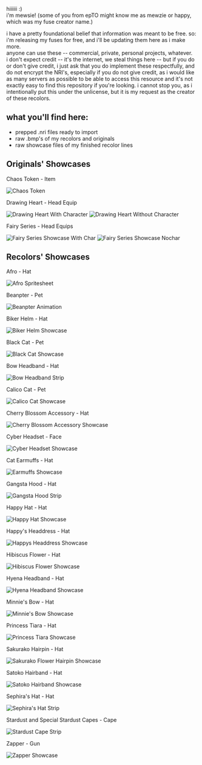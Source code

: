 hiiiiii :)  
i'm mewsie! (some of you from epTO might know me as mewzie or happy, which was my fuse creator name.)

i have a pretty foundational belief that information was meant to be free. so: i'm releasing my fuses for free, and i'll be updating them here as i make more.  
anyone can use these -- commercial, private, personal projects, whatever.  
i don't expect credit -- it's the internet, we steal things here -- but if you do or don't give credit, i just ask that you do implement these respectfully, and do not encrypt the NRI's, especially if you do not give credit, as i would like as many servers as possible to be able to access this resource and it's not exactly easy to find this repository if you're looking. i cannot stop you, as i intentionally put this under the unlicense, but it is my request as the creator of these recolors.

## what you'll find here:

*   prepped .nri files ready to import
*   raw .bmp's of my recolors and originals
*   raw showcase files of my finished recolor lines

## Originals' Showcases

Chaos Token - Item

![Chaos Token](https://github.com/mewsieworld/HappysFuses/blob/main/showcases/original/chaos_token.png)

Drawing Heart - Head Equip

![Drawing Heart With Character](showcases/original/heart_head_char.gif) ![Drawing Heart Without Character](showcases/original/heart_head_nochar.gif)

Fairy Series - Head Equips

![Fairy Series Showcase With Char](showcases/original/fairyshowcase_char.gif) ![Fairy Series Showcase Nochar](showcases/original/fairyshowcase.gif) 

## Recolors' Showcases

Afro - Hat

![Afro Spritesheet](https://raw.githubusercontent.com/mewsieworld/HappysFuses/main/showcases/recolors/afro_better.png)

Beanpter - Pet

![Beanpter Animation](https://raw.githubusercontent.com/mewsieworld/HappysFuses/main/showcases/recolors/beanpter_keyed.gif)

Biker Helm - Hat

![Biker Helm Showcase](https://raw.githubusercontent.com/mewsieworld/HappysFuses/main/showcases/recolors/biker_showcase.png)

Black Cat - Pet

![Black Cat Showcase](showcases/recolors/BlackCat.gif)

Bow Headband - Hat

![Bow Headband Strip](https://github.com/mewsieworld/HappysFuses/blob/main/showcases/recolors/bowhairband_strip.png)

Calico Cat - Pet

![Calico Cat Showcase](showcases/recolors/CalicoCat.gif)

Cherry Blossom Accessory - Hat

![Cherry Blossom Accessory Showcase](https://raw.githubusercontent.com/mewsieworld/HappysFuses/main/showcases/recolors/chr_blossom_acc_showcase.png)

Cyber Headset - Face

![Cyber Headset Showcase](https://raw.githubusercontent.com/mewsieworld/HappysFuses/main/showcases/recolors/cyber_headset_showcase.png)

Cat Earmuffs - Hat

![Earmuffs Showcase](https://raw.githubusercontent.com/mewsieworld/HappysFuses/main/showcases/recolors/earmuffs_showcase.png)

Gangsta Hood - Hat

![Gangsta Hood Strip](https://raw.githubusercontent.com/mewsieworld/HappysFuses/main/showcases/recolors/gangsta_hood_strip.png)

Happy Hat - Hat

![Happy Hat Showcase](https://raw.githubusercontent.com/mewsieworld/HappysFuses/main/showcases/recolors/happy_hat_showcase.png)

Happy's Headdress - Hat

![Happys Headdress Showcase](https://raw.githubusercontent.com/mewsieworld/HappysFuses/main/showcases/recolors/happy_headdress_showcase.png)

Hibiscus Flower - Hat

![Hibiscus Flower Showcase](https://raw.githubusercontent.com/mewsieworld/HappysFuses/main/showcases/recolors/hibiscus_flower_showcase.png)

Hyena Headband - Hat

![Hyena Headband Showcase](https://raw.githubusercontent.com/mewsieworld/HappysFuses/main/showcases/recolors/hyena_headband_Showcase.png)

Minnie's Bow - Hat

![Minnie's Bow Showcase](https://raw.githubusercontent.com/mewsieworld/HappysFuses/main/showcases/recolors/Minnies_bow_showcase.png)

Princess Tiara - Hat

![Princess Tiara Showcase](https://raw.githubusercontent.com/mewsieworld/HappysFuses/main/showcases/recolors/princess_tiara_showcase.png)

Sakurako Hairpin - Hat

![Sakurako Flower Hairpin Showcase](https://raw.githubusercontent.com/mewsieworld/HappysFuses/main/showcases/recolors/sakurak_flower_showcase.png)

Satoko Hairband - Hat

![Satoko Hairband Showcase](https://raw.githubusercontent.com/mewsieworld/HappysFuses/main/showcases/recolors/satokobow_headband_showcase.png)

Sephira's Hat - Hat

![Sephira's Hat Strip](https://raw.githubusercontent.com/mewsieworld/HappysFuses/main/showcases/recolors/sephirashat_strip.png)

Stardust and Special Stardust Capes - Cape

![Stardust Cape Strip](https://raw.githubusercontent.com/mewsieworld/HappysFuses/main/showcases/recolors/stardust_cape_strip.png)

Zapper - Gun

![Zapper Showcase](https://raw.githubusercontent.com/mewsieworld/HappysFuses/main/showcases/recolors/zapper_showcase.png)
